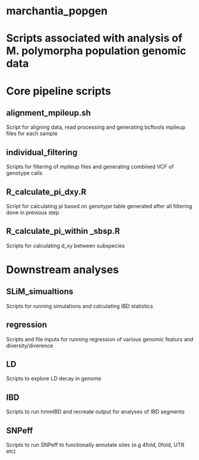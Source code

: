 # marchantia_popgen
# Scripts associated with analysis of M. polymorpha population genomic data

# Core pipeline scripts

## alignment_mpileup.sh
Script for aligning data, read processing and generating bcftools mpileup files for each sample

## individual_filtering
Scripts for filtering of mpileup files and generating combined VCF of genotype calls

## R_calculate_pi_dxy.R
Script for calculating pi based on genotype table generated after all filtering done in previous step

## R_calculate_pi_within _sbsp.R
Scripts for calculating d_xy between subspecies

# Downstream analyses
## SLiM_simualtions
Scripts for running simulations and calculating IBD statistics

## regression
Scripts and file inputs for running regression of various genomic featurs and diversity/diverence

## LD
Scripts to explore LD decay in genome

## IBD
Scripts to run hmmIBD and recreate output for analyses of IBD segments

## SNPeff
Scripts to run SNPeff to functionally annotate sites (e.g 4fold, 0fold, UTR etc)
